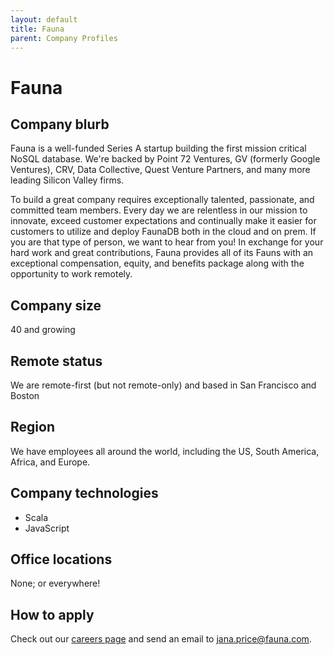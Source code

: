 ```yaml
---
layout: default
title: Fauna
parent: Company Profiles
---
```


# Fauna

## Company blurb

Fauna is a well-funded Series A startup building the first mission critical NoSQL database. We're backed by Point 72 Ventures, GV (formerly Google Ventures), CRV, Data Collective, Quest Venture Partners, and many more leading Silicon Valley firms. 

To build a great company requires exceptionally talented, passionate, and committed team members. Every day we are relentless in our mission to innovate, exceed customer expectations and continually make it easier for customers to utilize and deploy FaunaDB both in the cloud and on prem. If you are that type of person, we want to hear from you! In exchange for your hard work and great contributions, Fauna provides all of its Fauns with an exceptional compensation, equity, and benefits package along with the opportunity to work remotely.

## Company size

40 and growing

## Remote status

We are remote-first (but not remote-only) and based in San Francisco and Boston

## Region

We have employees all around the world, including the US, South America, Africa, and Europe.

## Company technologies

* Scala
* JavaScript

## Office locations

None; or everywhere!

## How to apply

Check out our [careers page](https://hire.withgoogle.com/public/jobs/faunacom) and send an email to jana.price@fauna.com.